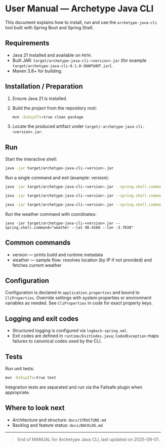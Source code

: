 # User Manual — Archetype Java CLI

This document explains how to install, run and use the `archetype-java-cli` tool built with Spring Boot and Spring Shell.

## Requirements

- Java 21 installed and available on `PATH`.
- Built JAR: `target/archetype-java-cli-<version>.jar` (for example `target/archetype-java-cli-0.1.0-SNAPSHOT.jar`).
- Maven 3.8+ for building.

## Installation / Preparation

1. Ensure Java 21 is installed.
2. Build the project from the repository root:

   ```bash  
   mvn -DskipITs=true clean package
   ```

3. Locate the produced artifact under `target/`: `archetype-java-cli-<version>.jar`.

## Run

Start the interactive shell:

```bash
java -jar target/archetype-java-cli-<version>.jar
```

Run a single command and exit (example: version):

```bash
java -jar target/archetype-java-cli-<version>.jar --spring.shell.command=version
```

```bash
java -jar target/archetype-java-cli-<version>.jar --spring.shell.command="weather --lat 40.4168 --lon -3.7038"
```

```bash
java -jar target/archetype-java-cli-<version>.jar --spring.shell.command=version
```

Run the weather command with coordinates:

```
java -jar target/archetype-java-cli-<version>.jar --spring.shell.command="weather --lat 40.4168 --lon -3.7038"
```

## Common commands

- version — prints build and runtime metadata
- weather — sample flow: resolves location (by IP if not provided) and fetches current weather

## Configuration

Configuration is declared in `application.properties` and bound to `CliProperties`. Override settings with system properties or environment variables as needed. See `CliProperties` in code for exact property keys.

## Logging and exit codes

- Structured logging is configured via `logback-spring.xml`.
- Exit codes are defined in `runtime/ExitCodes.java`; `CodedException` maps failures to canonical codes used by the CLI.

## Tests

Run unit tests:

```bash
mvn -DskipITs=true test
```

Integration tests are separated and run via the Failsafe plugin when appropriate.

## Where to look next

- Architecture and structure: `docs/STRUCTURE.md`
- Backlog and feature status: `docs/BACKLOG.md`

---

> End of MANUAL for Archetype Java CLI, last updated on 2025-09-01.
